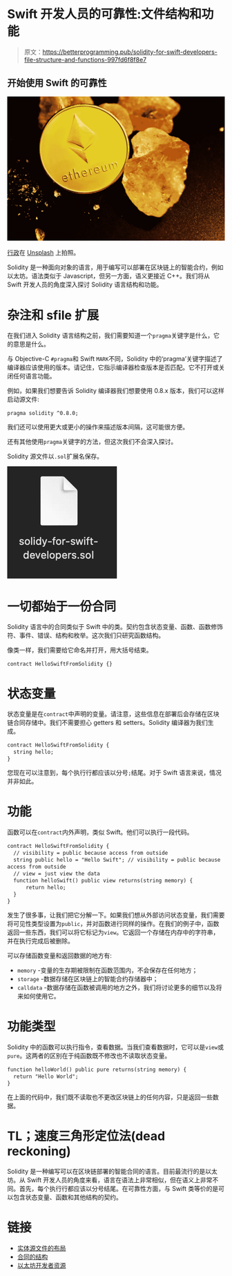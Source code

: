 # Swift 开发人员的可靠性:文件结构和功能

> 原文：<https://betterprogramming.pub/solidity-for-swift-developers-file-structure-and-functions-997fd6f8f8e7>

## 开始使用 Swift 的可靠性

![](img/cf88bd0b4229620c54bd0a496bae022a.png)

[行政](https://unsplash.com/@executium)在 [Unsplash](https://unsplash.com/?utm_source=medium&utm_medium=referral) 上拍照。

Solidity 是一种面向对象的语言，用于编写可以部署在区块链上的智能合约，例如以太坊。语法类似于 Javascript，但另一方面，语义更接近 C++。我们将从 Swift 开发人员的角度深入探讨 Solidity 语言结构和功能。

# 杂注和 sfile 扩展

在我们进入 Solidity 语言结构之前，我们需要知道一个`pragma`关键字是什么，它的意思是什么。

与 Objective-C `#pragma`和 Swift `MARK`不同，Solidity 中的‘pragma’关键字描述了编译器应该使用的版本。请记住，它指示编译器检查版本是否匹配。它不打开或关闭任何语言功能。

例如，如果我们想要告诉 Solidity 编译器我们想要使用 0.8.x 版本，我们可以这样启动源文件:

```
pragma solidity ^0.8.0;
```

我们还可以使用更大或更小的操作来描述版本间隔，这可能很方便。

还有其他使用`pragma`关键字的方法，但这次我们不会深入探讨。

Solidity 源文件以`.sol`扩展名保存。

![](img/ebe7bee02ec7f96d17229a2a69f702e3.png)

# 一切都始于一份合同

Solidity 语言中的合同类似于 Swift 中的类。契约包含状态变量、函数、函数修饰符、事件、错误、结构和枚举。这次我们只研究函数结构。

像类一样，我们需要给它命名并打开，用大括号结束。

```
contract HelloSwiftFromSolidity {}
```

# 状态变量

状态变量是在`contract`中声明的变量。请注意，这些信息在部署后会存储在区块链合同存储中。我们不需要担心 getters 和 setters。Solidity 编译器为我们生成。

```
contract HelloSwiftFromSolidity {
  string hello;
}
```

您现在可以注意到，每个执行行都应该以分号`;`结尾。对于 Swift 语言来说，情况并非如此。

# 功能

函数可以在`contract`内外声明，类似 Swift。他们可以执行一段代码。

```
contract HelloSwiftFromSolidity {
  // visibility = public because access from outside
  string public hello = "Hello Swift"; // visibility = public because access from outside
  // view = just view the data
  function helloSwift() public view returns(string memory) {
      return hello;
  }
}
```

发生了很多事，让我们把它分解一下。如果我们想从外部访问状态变量，我们需要将可见性类型设置为`public`，并对函数进行同样的操作。在我们的例子中，函数返回一些东西，我们可以将它标记为`view`。它返回一个存储在内存中的字符串，并在执行完成后被删除。

可以存储函数变量和返回数据的地方有:

*   `memory` -变量的生存期被限制在函数范围内，不会保存在任何地方；
*   `storage` -数据存储在区块链上的智能合约存储器中；
*   `calldata` -数据存储在函数被调用的地方之外，我们将讨论更多的细节以及将来如何使用它。

# 功能类型

Solidity 中的函数可以执行指令，查看数据。当我们查看数据时，它可以是`view`或`pure`。这两者的区别在于纯函数既不修改也不读取状态变量。

```
function helloWorld() public pure returns(string memory) {
  return "Hello World";
}
```

在上面的代码中，我们既不读取也不更改区块链上的任何内容，只是返回一些数据。

# TL；速度三角形定位法(dead reckoning)

Solidity 是一种编写可以在区块链部署的智能合同的语言。目前最流行的是以太坊。从 Swift 开发人员的角度来看，语言在语法上非常相似，但在语义上非常不同。首先，每个执行行都应该以分号结尾。在可靠性方面，与 Swift 类等价的是可以包含状态变量、函数和其他结构的契约。

# 链接

*   [实体源文件的布局](https://docs.soliditylang.org/en/v0.8.10/layout-of-source-files.html)
*   [合同的结构](https://docs.soliditylang.org/en/v0.8.10/structure-of-a-contract.html)
*   [以太坊开发者资源](https://ethereum.org/en/developers/)